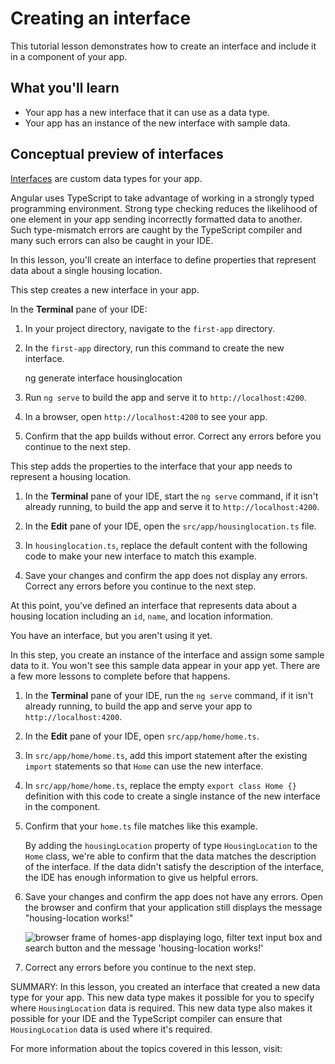 # Creating an interface

This tutorial lesson demonstrates how to create an interface and include it in a component of your app.

<docs-video src="https://www.youtube.com/embed/eM3zi_n7lNs?si=YkFSeUeV8Ixtz8pm"/>

## What you'll learn

* Your app has a new interface that it can use as a data type.
* Your app has an instance of the new interface with sample data.

## Conceptual preview of interfaces

[Interfaces](https://www.typescriptlang.org/docs/handbook/interfaces.html) are custom data types for your app.

Angular uses TypeScript to take advantage of working in a strongly typed programming environment.
Strong type checking reduces the likelihood of one element in your app sending incorrectly formatted data to another.
Such type-mismatch errors are caught by the TypeScript compiler and many such errors can also be caught in your IDE.

In this lesson, you'll create an interface to define properties that represent data about a single housing location.

<docs-workflow>

<docs-step title="Create a new Angular interface">
This step creates a new interface in your app.

In the **Terminal** pane of your IDE:

1. In your project directory, navigate to the `first-app` directory.
1. In the `first-app` directory, run this command to create the new interface.

    <docs-code language="shell">

    ng generate interface housinglocation

    </docs-code>

1. Run `ng serve` to build the app and serve it to `http://localhost:4200`.
1. In a browser, open `http://localhost:4200` to see your app.
1. Confirm that the app builds without error.
    Correct any errors before you continue to the next step.
</docs-step>

<docs-step title="Add properties to the new interface">
This step adds the properties to the interface that your app needs to represent a housing location.

1. In the **Terminal** pane of your IDE, start the `ng serve` command, if it isn't already running, to build the app and serve it to `http://localhost:4200`.
1. In the **Edit** pane of your IDE, open the `src/app/housinglocation.ts` file.
1. In `housinglocation.ts`, replace the default content with the following code to make your new interface to match this example.

    <docs-code header="Update src/app/housinglocation.ts to match this code" path="adev/src/content/tutorials/first-app/steps/05-inputs/src/app/housinglocation.ts" visibleLines="[1,10]" />

1. Save your changes and confirm the app does not display any errors. Correct any errors before you continue to the next step.

At this point, you've defined an interface that represents data about a housing location including an `id`, `name`, and location information.
</docs-step>

<docs-step title="Create a test house for your app">
You have an interface, but you aren't using it yet.

In this step, you create an instance of the interface and assign some sample data to it.
You won't see this sample data appear in your app yet.
There are a few more lessons to complete before that happens.

1. In the **Terminal** pane of your IDE, run the `ng serve` command, if it isn't already running, to build the app and serve your app to `http://localhost:4200`.
1. In the **Edit** pane of your IDE, open `src/app/home/home.ts`.
1. In `src/app/home/home.ts`, add this import statement after the existing `import` statements so that `Home` can use the new interface.

    <docs-code header="Import Home in src/app/home/home.ts" path="adev/src/content/tutorials/first-app/steps/05-inputs/src/app/home/home.ts" visibleLines="[4]"/>

1. In `src/app/home/home.ts`, replace the empty `export class Home {}` definition with this code to create a single instance of the new interface in the component.

    <docs-code header="Add sample data to src/app/home/home.ts" path="adev/src/content/tutorials/first-app/steps/05-inputs/src/app/home/home.ts" visibleLines="[23,36]"/>

1. Confirm that your `home.ts` file matches like this example.

    <docs-code header="src/app/home/home.ts" path="adev/src/content/tutorials/first-app/steps/05-inputs/src/app/home/home.ts" visibleLines="[1,36]" />

    By adding the `housingLocation` property of type `HousingLocation` to the `Home` class, we're able to confirm that the data matches the description of the interface. If the data didn't satisfy the description of the interface, the IDE has enough information to give us helpful errors.

1. Save your changes and confirm the app does not have any errors. Open the browser and confirm that your application still displays the message "housing-location works!"

    <img alt="browser frame of homes-app displaying logo, filter text input box and search button and the message 'housing-location works!'" src="assets/images/tutorials/first-app/homes-app-lesson-03-step-2.png">

1. Correct any errors before you continue to the next step.
</docs-step>

</docs-workflow>

SUMMARY: In this lesson, you created an interface that created a new data type for your app.
This new data type makes it possible for you to specify where `HousingLocation` data is required.
This new data type also makes it possible for your IDE and the TypeScript compiler can ensure that `HousingLocation` data is used where it's required.

For more information about the topics covered in this lesson, visit:

<docs-pill-row>
  <docs-pill href="cli/generate/interface" title="ng generate interface"/>
  <docs-pill href="cli/generate" title="ng generate"/>
</docs-pill-row>
